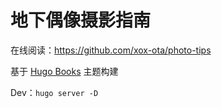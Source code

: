 # 地下偶像摄影指南

在线阅读：https://github.com/xox-ota/photo-tips

基于 [Hugo Books](https://github.com/alex-shpak/hugo-book) 主题构建

Dev：```hugo server -D```

